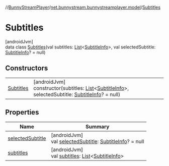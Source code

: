 //[BunnyStreamPlayer](../../../index.md)/[net.bunnystream.bunnystreamplayer.model](../index.md)/[Subtitles](index.md)

# Subtitles

[androidJvm]\
data class [Subtitles](index.md)(val subtitles: [List](https://kotlinlang.org/api/latest/jvm/stdlib/kotlin-stdlib/kotlin.collections/-list/index.html)&lt;[SubtitleInfo](../-subtitle-info/index.md)&gt;, val selectedSubtitle: [SubtitleInfo](../-subtitle-info/index.md)? = null)

## Constructors

| | |
|---|---|
| [Subtitles](-subtitles.md) | [androidJvm]<br>constructor(subtitles: [List](https://kotlinlang.org/api/latest/jvm/stdlib/kotlin-stdlib/kotlin.collections/-list/index.html)&lt;[SubtitleInfo](../-subtitle-info/index.md)&gt;, selectedSubtitle: [SubtitleInfo](../-subtitle-info/index.md)? = null) |

## Properties

| Name | Summary |
|---|---|
| [selectedSubtitle](selected-subtitle.md) | [androidJvm]<br>val [selectedSubtitle](selected-subtitle.md): [SubtitleInfo](../-subtitle-info/index.md)? = null |
| [subtitles](subtitles.md) | [androidJvm]<br>val [subtitles](subtitles.md): [List](https://kotlinlang.org/api/latest/jvm/stdlib/kotlin-stdlib/kotlin.collections/-list/index.html)&lt;[SubtitleInfo](../-subtitle-info/index.md)&gt; |
